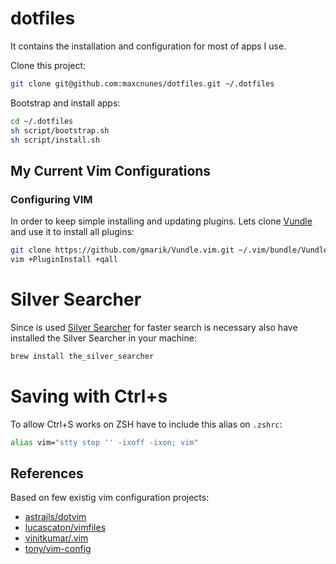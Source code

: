dotfiles
==========

It contains the installation and configuration for most of apps I use.

Clone this project:

```bash
git clone git@github.com:maxcnunes/dotfiles.git ~/.dotfiles
```

Bootstrap and install apps:

```bash
cd ~/.dotfiles
sh script/bootstrap.sh
sh script/install.sh
```

## My Current Vim Configurations 

### Configuring VIM

In order to keep simple installing and updating plugins. Lets clone [Vundle](https://github.com/gmarik/Vundle.vim) and use it to install all plugins:

```bash
git clone https://github.com/gmarik/Vundle.vim.git ~/.vim/bundle/Vundle.vim
vim +PluginInstall +qall
```

# Silver Searcher

Since is used [Silver Searcher](https://github.com/ggreer/the_silver_searcher) for faster search is necessary also have installed the Silver Searcher in your machine:

```bash
brew install the_silver_searcher
```


# Saving with Ctrl+s

To allow Ctrl+S works on ZSH have to include this alias on `.zshrc`:

```bash
alias vim="stty stop '' -ixoff -ixon; vim"
```

## References

Based on few existig vim configuration projects:

- [astrails/dotvim](https://github.com/astrails/dotvim)
- [lucascaton/vimfiles](https://github.com/lucascaton/vimfiles)
- [vinitkumar/.vim](https://github.com/vinitkumar/.vim)
- [tony/vim-config](https://github.com/tony/vim-config)
